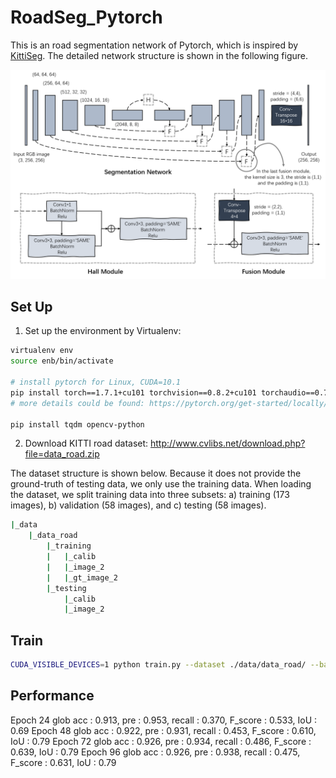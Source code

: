 # RoadSeg_Pytorch

This is an road segmentation network of Pytorch, which is inspired by [KittiSeg](https://github.com/MarvinTeichmann/KittiSeg). The detailed network structure is shown in the following figure. 

<div align="center">
	<img src="./img/network_structure.png" alt="network_structure" width="700">
</div>

## Set Up

1. Set up the environment by Virtualenv: 

```bash
virtualenv env
source enb/bin/activate

# install pytorch for Linux, CUDA=10.1
pip install torch==1.7.1+cu101 torchvision==0.8.2+cu101 torchaudio==0.7.2 -f https://download.pytorch.org/whl/torch_stable.html
# more details could be found: https://pytorch.org/get-started/locally/

pip install tqdm opencv-python
```

2. Download KITTI road dataset: http://www.cvlibs.net/download.php?file=data_road.zip

The dataset structure is shown below. Because it does not provide the ground-truth of testing data, we only use the training data. When loading the dataset, we split training data into three subsets: a) training (173 images), b) validation (58 images), and c) testing (58 images). 

```bash
|_data
    |_data_road
        |_training
        |   |_calib
        |   |_image_2
        |   |_gt_image_2
        |_testing
            |_calib
            |_image_2
```

## Train

```bash
CUDA_VISIBLE_DEVICES=1 python train.py --dataset ./data/data_road/ --batchSize 12 --nepoch 24 --model ./checkpoints/model_23.pth
```

## Performance

Epoch 24 glob acc : 0.913, pre : 0.953, recall : 0.370, F_score : 0.533, IoU : 0.69
Epoch 48 glob acc : 0.922, pre : 0.931, recall : 0.453, F_score : 0.610, IoU : 0.79
Epoch 72 glob acc : 0.926, pre : 0.934, recall : 0.486, F_score : 0.639, IoU : 0.79
Epoch 96 glob acc : 0.926, pre : 0.938, recall : 0.475, F_score : 0.631, IoU : 0.79